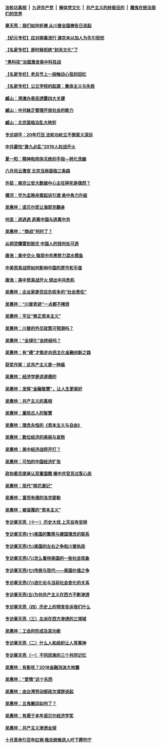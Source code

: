 

####  [法轮功真相](../../../../basic/blob/master/README.md?t=06231831) &nbsp;|&nbsp; [九评共产党](../../../../9ping.md/blob/master/README.md?t=06231831) &nbsp;|&nbsp; [解体党文化](../../../../jtdwh.md/blob/master/README.md?t=06231831)  &nbsp;|&nbsp; [共产主义的终极目的](../../../../gczydzjmd.md/blob/master/README.md?t=06231831) &nbsp;|&nbsp; [魔鬼在统治我们的世界](../../../../mgztzwmdsj.md/blob/master/README.md?t=06231831) 

#### [章天亮：我们如何祈祷 从川普全国祷告日说起](../pages/nsc423/n11944627.md?t=06231831) 

#### [【纪元专栏】应对病毒流行 渥京未以加人为先引担忧](../pages/nsc423/n11875714.md?t=06231831) 

#### [【名家专栏】是时候拒绝“封杀文化”了](../pages/nsc423/n11814093.md?t=06231831) 

#### [“黑科技”治国激发美中科技战](../pages/nsc423/n11638056.md?t=06231831) 

#### [【名家专栏】老兵节上一段触动心弦的回忆](../pages/nsc423/n11646016.md?t=06231831) 

#### [【名家专栏】公立学校的起源：集体主义与失败](../pages/nsc423/n11601833.md?t=06231831) 

#### [臧山：港澳办表态透露四大关键](../pages/nsc423/n11421628.md?t=06231831) 

#### [臧山：中共缺乏管理开放社会的能力](../pages/nsc423/n11407457.md?t=06231831) 

#### [臧山：北京面临治乱大转折](../pages/nsc423/n11406895.md?t=06231831) 

#### [专访胡平：20年打压 法轮功屹立不倒意义深远](../pages/nsc423/n11398800.md?t=06231831) 

#### [中共最怕“逢九必乱”2019人权战开火](../pages/nsc423/n11385248.md?t=06231831) 

#### [夏一阳：精神和肉体灭绝的手段—转化洗脑](../pages/nsc423/n11368250.md?t=06231831) 

#### [六月风云激变 北京当局面临三条路](../pages/nsc423/n11313668.md?t=06231831) 

#### [许茹：南京公安大数据中心主任猝死是偶然？](../pages/nsc423/n11064744.md?t=06231831) 

#### [横河：华为孟晚舟案起诉引渡 美中角力升级](../pages/nsc423/n11027230.md?t=06231831) 

#### [吴惠林：诺贝尔奖让海耶克翻身](../pages/nsc423/n10890049.md?t=06231831) 

#### [何坚：逃逃逃 逃离中国与逃离中共](../pages/nsc423/n10592891.md?t=06231831) 

#### [吴惠林：“商战”何时了？](../pages/nsc423/n10573558.md?t=06231831) 

#### [从网贷爆雷到股灾 中国人的钱何处可逃](../pages/nsc423/n10572800.md?t=06231831) 

#### [唐浩：美中交火 隐现中共黑势力混水摸鱼](../pages/nsc423/n10544040.md?t=06231831) 

#### [中美贸易战将如何影响中国的房市和币值](../pages/nsc423/n10543697.md?t=06231831) 

#### [唐浩：美中贸易战开火 烧出中共危机](../pages/nsc423/n10540126.md?t=06231831) 

#### [吴惠林：企业家是否应负较多的“社会责任”](../pages/nsc423/n10535022.md?t=06231831) 

#### [吴惠林：“川普奇迹”一点都不稀奇](../pages/nsc423/n10512808.md?t=06231831) 

#### [吴惠林：平议“修正资本主义”](../pages/nsc423/n10495724.md?t=06231831) 

#### [吴惠林：川普的外交政策可预测吗？](../pages/nsc423/n10462387.md?t=06231831) 

#### [吴惠林：“全球化”会终结吗？](../pages/nsc423/n10452838.md?t=06231831) 

#### [吴惠林：有“德”才能走向民主化金融创新之路](../pages/nsc423/n10432292.md?t=06231831) 

#### [获奖作家：这共产主义是一种癌](../pages/nsc423/n10431541.md?t=06231831) 

#### [吴惠林：经济学是讲道德的](../pages/nsc423/n10398014.md?t=06231831) 

#### [吴惠林：发挥“金融智慧”，让人生更美好](../pages/nsc423/n10375019.md?t=06231831) 

#### [吴惠林：共产主义的真相](../pages/nsc423/n10351394.md?t=06231831) 

#### [吴惠林：重拾古人的智慧](../pages/nsc423/n10337691.md?t=06231831) 

#### [吴惠林：理念永恒的《资本主义与自由》](../pages/nsc423/n10316274.md?t=06231831) 

#### [吴惠林：数位经济的美丽与哀愁](../pages/nsc423/n10292946.md?t=06231831) 

#### [吴惠林：美中经济战将开打？](../pages/nsc423/n10258825.md?t=06231831) 

#### [吴惠林：可怕的中国经济扩张](../pages/nsc423/n10219147.md?t=06231831) 

#### [政协委员提承认双重国籍 揭中共官员过客心态](../pages/nsc423/n10208809.md?t=06231831) 

#### [吴惠林：现代“桃花源记”](../pages/nsc423/n10185234.md?t=06231831) 

#### [吴惠林：富而有德的洛克斐勒](../pages/nsc423/n10142264.md?t=06231831) 

#### [吴惠林：被诬蔑的“资本主义”](../pages/nsc423/n10124816.md?t=06231831) 

#### [专访章天亮（十一）历史大戏 上天自有安排](../pages/nsc423/n10094905.md?t=06231831) 

#### [专访章天亮(十)美国的繁荣与建国理念的联系](../pages/nsc423/n10094899.md?t=06231831) 

#### [专访章天亮(九)美国的左右之争和川普执政](../pages/nsc423/n10094889.md?t=06231831) 

#### [专访章天亮(八)怎么看待美国的一些社会现象](../pages/nsc423/n10094857.md?t=06231831) 

#### [专访章天亮(七)传统与现代——美国价值之争](../pages/nsc423/n10093140.md?t=06231831) 

#### [专访章天亮(六)进化论与当前社会变化的关系](../pages/nsc423/n10092036.md?t=06231831) 

#### [专访章天亮(五)为何共产主义在西方不断渗透](../pages/nsc423/n10083620.md?t=06231831) 

#### [专访章天亮（四）历史上的预言告诉我们什么](../pages/nsc423/n10083606.md?t=06231831) 

#### [专访章天亮（三）左派在西方渗透的三领域](../pages/nsc423/n10081115.md?t=06231831) 

#### [吴惠林：工会的形成及其功能](../pages/nsc423/n10080633.md?t=06231831) 

#### [专访章天亮（二）什么人和组织让人背离神](../pages/nsc423/n10076637.md?t=06231831) 

#### [专访章天亮（一）不同民族的三个共同记忆](../pages/nsc423/n10074188.md?t=06231831) 

#### [吴惠林：有影呒？2018金融泡沫大地震](../pages/nsc423/n10040534.md?t=06231831) 

#### [吴惠林：“爱情”这个东西](../pages/nsc423/n10019423.md?t=06231831) 

#### [吴惠林：由台湾劳动部政次请辞说起](../pages/nsc423/n9979679.md?t=06231831) 

#### [吴惠林：五鬼搬运如何了？](../pages/nsc423/n9925338.md?t=06231831) 

#### [吴惠林：有感于本年诺贝尔经济学奖](../pages/nsc423/n9871883.md?t=06231831) 

#### [吴惠林：共产主义渗透全球](../pages/nsc423/n9812748.md?t=06231831) 

#### [十月革命引百年红祸 俄总统候选人吁下葬列宁](../pages/nsc423/n9810182.md?t=06231831) 

